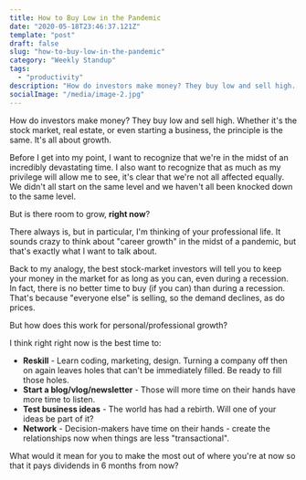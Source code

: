 ```yaml
---
title: How to Buy Low in the Pandemic
date: "2020-05-18T23:46:37.121Z"
template: "post"
draft: false
slug: "how-to-buy-low-in-the-pandemic"
category: "Weekly Standup"
tags:
  - "productivity"
description: "How do investors make money? They buy low and sell high. Whether it's the stock market, real estate, or even starting a business, the principle is the same. It's all about growth."
socialImage: "/media/image-2.jpg"
---
```


How do investors make money? They buy low and sell high. Whether it's the stock market, real estate, or even starting a business, the principle is the same. It's all about growth.

Before I get into my point, I want to recognize that we're in the midst of an incredibly devastating time. I also want to recognize that as much as my privilege will allow me to see, it's clear that we're not all affected equally. We didn't all start on the same level and we haven't all been knocked down to the same level.

But is there room to grow, **right now**?

There always is, but in particular, I'm thinking of your professional life. It sounds crazy to think about "career growth" in the midst of a pandemic, but that's exactly what I want to talk about.

Back to my analogy, the best stock-market investors will tell you to keep your money in the market for as long as you can, even during a recession. In fact, there is no better time to buy (if you can) than during a recession. That's because "everyone else" is selling, so the demand declines, as do prices.

But how does this work for personal/professional growth?

I think right right now is the best time to:

- **Reskill** - Learn coding, marketing, design. Turning a company off then on again leaves holes that can't be immediately filled. Be ready to fill those holes.
- **Start a blog/vlog/newsletter** - Those will more time on their hands have more time to listen.
- **Test business ideas** - The world has had a rebirth. Will one of your ideas be part of it?
- **Network** - Decision-makers have time on their hands - create the relationships now when things are less "transactional".

What would it mean for you to make the most out of where you're at now so that it pays dividends in 6 months from now?
